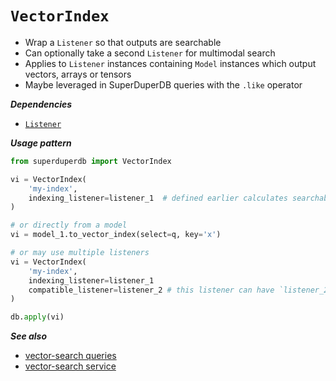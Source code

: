 # `VectorIndex`

- Wrap a `Listener` so that outputs are searchable
- Can optionally take a second `Listener` for multimodal search
- Applies to `Listener` instances containing `Model` instances which output vectors, arrays or tensors
- Maybe leveraged in SuperDuperDB queries with the `.like` operator

***Dependencies***

- [`Listener`](./listener.md)

***Usage pattern***

```python
from superduperdb import VectorIndex

vi = VectorIndex(
    'my-index',
    indexing_listener=listener_1  # defined earlier calculates searchable vectors
)

# or directly from a model
vi = model_1.to_vector_index(select=q, key='x')

# or may use multiple listeners
vi = VectorIndex(
    'my-index',
    indexing_listener=listener_1
    compatible_listener=listener_2 # this listener can have `listener_2.active = False`
)

db.apply(vi)
```

***See also***

- [vector-search queries](../query_api/vector_search)
- [vector-search service](../cluster_mode/vector_comparison_service)